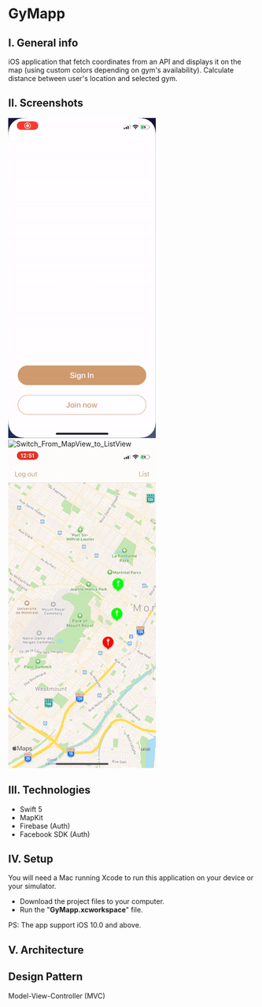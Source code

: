 # GyMapp

## I. General info
iOS application that fetch coordinates from an API and displays it on the map (using custom colors depending on gym's availability).
Calculate distance between user's location and selected gym.

## II. Screenshots

![App_Facebook_Login](./gif_animations/facebook_login.gif)
![Switch_From_MapView_to_ListView](./gif_animations/switch_from_map_to_list.gif)
![Getting_Map_Details_From_Map](./gif_animations/get_detail_from_map_annotation.gif)

## III. Technologies
- Swift 5
- MapKit
- Firebase (Auth)
- Facebook SDK (Auth)

## IV. Setup
You will need a Mac running Xcode to run this application on your device or your simulator.
* Download the project files to your computer.
* Run the "**GyMapp.xcworkspace**" file.

PS: The app support iOS 10.0 and above.

## V. Architecture

## Design Pattern
Model-View-Controller (MVC)
